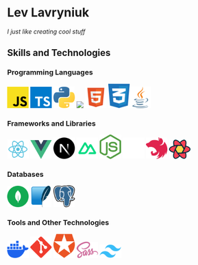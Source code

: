# Lev Lavryniuk

_I just like creating cool stuff_

## Skills and Technologies

### Programming Languages

<img src="./images/javascript-js-seeklogo.com.svg" width="50"> <img src="./images/typescript-seeklogo.com.svg" width="50"> <img src="./images/python-seeklogo.com.svg" width="50"> <img src="https://www.rust-lang.org/logos/rust-logo-128x128.png" width="50"> <img src="./images/html5-without-wordmark-color.svg" width="50"> <img src="./images/css-3-seeklogo.com.svg" width="50"><img src="./images/java.svg" width="50">

### Frameworks and Libraries

<img src="./images/react-seeklogo.com.svg" width="50"> <img src="./images/vue.svg" width="50"> <img src="./images/next-js-icon-seeklogo.com.svg" width="50"> <img src="./images/nuxt.svg" width="50"> <img src="./images/nodejs-seeklogo.com.svg" width="50"> <img src="./images/expressjs-icon.svg" width="50"> <img src="./images/nestjs-seeklogo.com.svg" width="50"> <img src="./images/react-query-seeklogo.com.svg" width="50">

### Databases

<img src="./images/mongodb-seeklogo.com.svg" width="50"> <img src="./images/sqlite.svg" width="50"> <img src="./images/postgres.svg" width="50">

### Tools and Other Technologies

<img src="./images/docker.svg" width="50"> <img src="./images/git.svg" width="50"> <img src="./images/auth0-seeklogo.com.svg" width="50"> <img src="./images/sass-seeklogo.com.svg" width="50"> <img src="./images/tw.svg" width="50">
